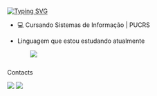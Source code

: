 ### 
[![Typing SVG](https://readme-typing-svg.herokuapp.com/?color=98FB98&size=25&center=true&vCenter=true&width=1000&lines=Hi,+I'm+Isa!+✨🦕)](https://git.io/typing-svg)

- 💻 Cursando Sistemas de Informação | PUCRS
- Linguagem que estou estudando atualmente

  <div align="left">
  <img width="25" />
  <img src="https://img.shields.io/badge/Java-ED8B00?style=for-the-badge&logo=openjdk&logoColor=white)">
</div>

###

Contacts

<a href="https://www.linkedin.com/in/isadoramcamargo/" target="_blank"><img src="https://img.shields.io/badge/-LinkedIn-%230077B5?style=for-the-badge&logo=linkedin&logoColor=white" target="_blank"></a> 
<a href = "mailto:isadoramcamargo02@gmail.com"><img src="https://img.shields.io/badge/-Gmail-%23333?style=for-the-badge&logo=gmail&logoColor=white" target="_blank"></a>
